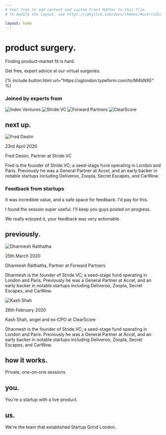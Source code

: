 ```yaml
---
# Feel free to add content and custom Front Matter to this file.
# To modify the layout, see https://jekyllrb.com/docs/themes/#overriding-theme-defaults

layout: home
---
```


<div id="atf">
	<div>
		<h1 id="main-title">product surgery<span class="tertiary-color transitioning-period period-1">.</span></h1>
		<div id="key-messaging-container">
			<p class="key-messaging">Finding product-market fit is hard.</p>
			<p class="key-messaging">Get free, expert advice at our virtual surgeries.</p>
		</div>
		{% include button.html url="https://sglondon.typeform.com/to/M4bNXE" %}
	</div>
</div>

<div id="experts-container">
	<div id="experts-header"><h3>Joined by experts from</h3></div>
	<img id="index" src="/assets/images/index_ventures_colourised.png" alt="Index Ventures">
	<img id="stride" src="/assets/images/stride_vc_colourised.png" alt="Stride.VC">	
	<img id="forward" src="/assets/images/forward_partners_colourised.png" alt="Forward Partners">	
	<img id="clearscore" src="/assets/images/clearscore_colourised.png" alt="ClearScore">			
</div>

<div id="next-up-container">
	<div id="next-up-header"><h2>next up<span class="primary-color">.</span></h2></div>
	<div id="next-up">
		<img id="fred" class="profile-image" src="/assets/images/fred-destin.jpg" alt="Fred Destin">
		<div class="profile">
			<p class="date">23rd April 2020</p>
			<p class="name">Fred Destin, Partner at Stride.VC</p>
			<p>Fred is the founder of Stride.VC; a seed-stage fund operating in London and Paris. Previously he was a General Partner at Accel, and an early backer in notable startups including Deliveroo, Zoopla, Secret Escapes, and CarWow.</p>
		</div>
	</div>
</div>

<div id="quote-container">
	<div id="quotes-header"><h3>Feedback from startups</h3></div>
	<div id="quote-1" class="quote">
		<p>It was incredible value, and a safe space for feedback. I'd pay for this.</p>
	</div>
	<div id="quote-2" class="quote">
		<p>I found the session super useful. I'll keep you guys posted on progress.</p>
	</div>
	<div id="quote-3" class="quote">
		<p>We really enjoyed it, your feedback was very actionable.</p>
	</div>
</div>


<div id="previously-container">
	<div id="previously-header"><h2>previously<span class="secondary-color">.</span></h2></div>
	<div class="previously">
		<img id="dharmesh" class="profile-image" src="/assets/images/dharmesh-raithatha.jpg" alt="Dharmesh Raithatha">
		<div class="profile">
			<p class="date">25th March 2020</p>
			<p class="name">Dharmesh Raithatha, Partner at Forward Partners</p>
			<p>Dharmesh is the founder of Stride.VC; a seed-stage fund operating in London and Paris. Previously he was a General Partner at Accel, and an early backer in notable startups including Deliveroo, Zoopla, Secret Escapes, and CarWow.</p>
		</div>
	</div>
	<div class="previously">
		<img id="kash" class="profile-image" src="/assets/images/kash-shah.jpeg" alt="Kash Shah">
		<div class="profile">
			<p class="date">26th February 2020</p>
			<p class="name">Kash Shah, angel and ex-CPO at ClearScore</p>
			<p>Dharmesh is the founder of Stride.VC; a seed-stage fund operating in London and Paris. Previously he was a General Partner at Accel, and an early backer in notable startups including Deliveroo, Zoopla, Secret Escapes, and CarWow.</p>
		</div>
	</div>
</div>

<h2>how it works<span class="tertiary-color">.</span></h2>
<p> Private, one-on-one sessions </p>

<h2>you<span class="primary-color">.</span></h2>
<p> You're a startup with a live product. </p>

<h2>us<span class="secondary-color">.</span></h2>
<p> We're the team that established Startup Grind London.</p>

<script>
	document.addEventListener('DOMContentLoaded', function() {
	    var elems = document.getElementsByClassName("transitioning-period");
		setInterval(function(){
		    if(elems[0].classList.contains("period-1")) {
		        elems[0].classList.remove("tertiary-color");
	    		elems[0].classList.add("primary-color");
		        elems[0].classList.remove("period-1");
	    		elems[0].classList.add("period-2");
		    } else if(elems[0].classList.contains("period-2")) {
		        elems[0].classList.remove("primary-color");
	    		elems[0].classList.add("tertiary-color");
		        elems[0].classList.remove("period-2");
	    		elems[0].classList.add("period-3");
		    } else if(elems[0].classList.contains("period-3")) {
		        elems[0].classList.remove("tertiary-color");
	    		elems[0].classList.add("secondary-color");
		        elems[0].classList.remove("period-3");
	    		elems[0].classList.add("period-4");	    		
		    } else if(elems[0].classList.contains("period-4")) {
		        elems[0].classList.remove("secondary-color");
	    		elems[0].classList.add("tertiary-color");
	    		elems[0].classList.remove("period-4");
	    		elems[0].classList.add("period-1");	
		    }	    	    
		}, 5000);
	}, false);

</script>